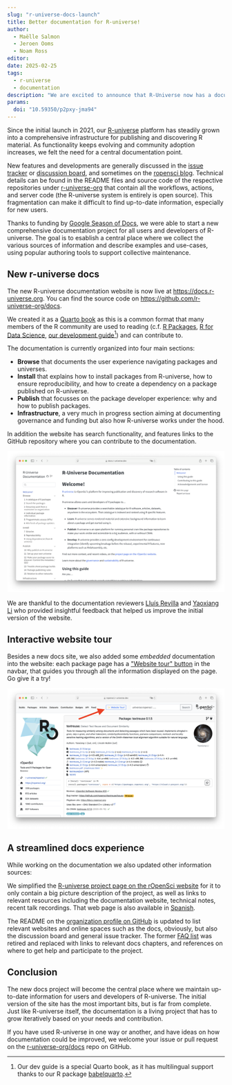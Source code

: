 ```yaml
---
slug: "r-universe-docs-launch"
title: Better documentation for R-universe!
author:
  - Maëlle Salmon
  - Jeroen Ooms
  - Noam Ross
editor:
date: 2025-02-25
tags:
  - r-universe
  - documentation
description: "We are excited to announce that R-Universe now has a documentation website thanks to Google Season of Docs!"
params:
  doi: "10.59350/p2pxy-jma94"
---
```


Since the initial launch in 2021, our [R-universe](https://r-universe.dev) platform has steadily grown into a comprehensive infrastructure for publishing and discovering R material. As functionality keeps evolving and community adoption increases, we felt the need for a central documentation point.

New features and developments are generally discussed in the [issue tracker](https://github.com/r-universe-org/help/issues) or [discussion board](https://github.com/r-universe-org/help/discussions), and sometimes on the [ropensci blog](/technotes/). Technical details can be found in the README files and source code of the respective repositories under [r-universe-org](https://github.com/r-universe-org/) that contain all the workflows, actions, and server code (the R-universe system is entirely is open source). This fragmentation can make it difficult to find up-to-date information, especially for new users.

Thanks to funding by [Google Season of Docs](/blog/2024/04/12/gsod-announcement/), we were able to start a new comprehensive documentation project for all users and developers of R-universe. The goal is to esablish a central place where we collect the various sources of information and describe examples and use-cases, using popular authoring tools to support collective maintenance.


## New r-universe docs

The new R-universe documentation website is now live at <https://docs.r-universe.org>. You can find the source code on <https://github.com/r-universe-org/docs>.

We created it as a [Quarto book](https://quarto.org/docs/books/) 
as this is a common format that many members of the R community are used to reading (c.f. [R Packages](https://r-pkgs.org/), [R for Data Science](https://r4ds.hadley.nz/), [our development guide](https://devguide.ropensci.org/)[^babelquarto]) and can contribute to.

The documentation is currently organized into four main sections:

- **Browse** that documents the user experience navigating packages and universes.
- **Install** that explains how to install packages from R-universe, how to ensure reproducibility, and how to create a dependency on a package published on R-universe.
- **Publish** that focusses on the package developer experience: why and how to publish packages.
- **Infrastructure**, a very much in progress section aiming at documenting governance and funding but also how R-universe works under the hood.

In addition the website has search functionality, and features links to the GitHub repository where you can contribute to the documentation.

![screenshot of r-universe documentation website](docs.png)

[^babelquarto]: Our dev guide is a special Quarto book, as it has multilingual support thanks to our R package [babelquarto](https://docs.ropensci.org/babelquarto).

We are thankful to the documentation reviewers [Lluís Revilla](/author/lluís-revilla-sancho/) and [Yaoxiang Li](/author/yaoxiang-li/) who provided insightful feedback that helped us improve the initial version of the website.

## Interactive website tour 

Besides a new docs site, we also added some _embedded_ documentation into the website: each package page has a ["Website tour" button](https://docs.r-universe.dev/browse/packages.html#website-tour) in the navbar, that guides you through all the information displayed on the page. Go give it a try!

[![screenshot of r-universe dashboard](textreuse.png)](https://ropensci.r-universe.dev/textreuse)

## A streamlined docs experience

While working on the documentation we also updated other information sources: 

We simplified the [R-universe project page on the rOpenSci website](/r-universe) for it to only contain a big picture description of the project, as well as links to relevant resources including the documentation website, technical notes, recent talk recordings.
That web page is also available in [Spanish](/es/r-universe/).

The README on the [organization profile on GitHub](https://github.com/r-universe-org/) is updated to list relevant websites and online spaces such as the docs, obviously, but also the discussion board and general issue tracker. The former [FAQ list](https://github.com/r-universe-org/help) was retired and replaced with links to relevant docs chapters, and references on where to get help and participate to the project.

## Conclusion

The new docs project will become the central place where we maintain up-to-date information for users and developers of R-universe. The initial version of the site has the most important bits, but is far from complete.  Just like R-universe itself, the documentation is a living project that has to grow iteratively based on your needs and contribution.

If you have used R-universe in one way or another, and have ideas on how documentation could be improved, we welcome your issue or pull request on the [r-universe-org/docs](https://github.com/r-universe-org/docs) repo on GitHub.

